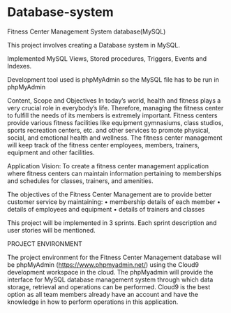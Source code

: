 # Database-system
Fitness Center Management System database(MySQL)

This project involves creating a Database system in MySQL.

Implemented MySQL Views, Stored procedures, Triggers, Events and Indexes. 

Development tool used is phpMyAdmin so the MySQL file has to be run in phpMyAdmin

Content, Scope and Objectives
In today’s world, health and fitness plays a very crucial role in everybody’s life. Therefore, managing the fitness center to fulfill the needs of its members is extremely important.
Fitness centers provide various fitness facilities like equipment gymnasiums, class studios, sports recreation centers, etc. and other services to promote physical, social, and emotional health and wellness. The fitness center management will keep track of the fitness center employees, members, trainers, equipment and other facilities.
 
Application Vision: To create a fitness center management application where fitness centers can maintain information pertaining to memberships and schedules for classes, trainers, and amenities.
 
The objectives of the Fitness Center Management are to provide better customer service by maintaining:
•   	membership details of each member
•   	details of employees and equipment
•   	details of trainers and classes
 

This project will be implemented in 3 sprints. Each sprint description and user stories will be mentioned.

PROJECT ENVIRONMENT
 
The project environment for the Fitness Center Management database will be phpMyAdmin (https://www.phpmyadmin.net/) using the Cloud9 development workspace in the cloud. The phpMyadmin will provide the interface for MySQL database management system through which data storage, retrieval and operations can be performed. Cloud9 is the best option as all team members already have an account and have the knowledge in how to perform operations in this application.


